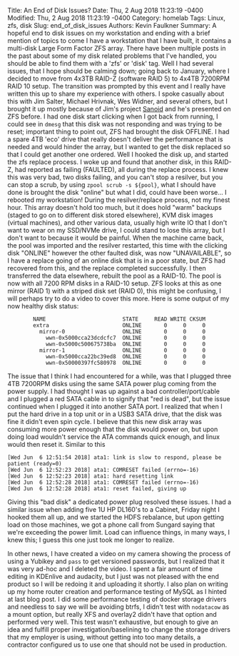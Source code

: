Title: An End of Disk Issues?
Date: Thu, 2 Aug 2018 11:23:19 -0400
Modified: Thu, 2 Aug 2018 11:23:19 -0400
Category: homelab
Tags: Linux, zfs, disk
Slug: end_of_disk_issues
Authors: Kevin Faulkner
Summary: A hopeful end to disk issues on my workstation and ending with a brief mention of topics to come
I have a workstation that I have built, it contains a multi-disk Large Form Factor ZFS array. There have been multiple posts in the past about some of my disk related problems that I've handled, you should be able to find them with a 'zfs' or 'disk' tag. Well I had several issues, that I hope should be calming down; going back to January, where I decided to move from 4x3TB RAID-Z (software RAID 5) to 4x4TB 7200RPM RAID 10 setup. The transition was prompted by this event and I really have written this up to share my experience with others. I spoke casually about this with Jim Salter, Michael Hrivnak, Wes Widner, and several others, but I brought it up mostly because of Jim's project [Sanoid](https://github.com/jimsalterjrs/sanoid) and he's presented on ZFS before. I had one disk start clicking when I got back from running, I could see in `dmesg` that this disk was not responding and was trying to be reset; important thing to point out, ZFS had brought the disk OFFLINE. I had a spare 4TB 'eco' drive that really doesn't deliver the performance that is needed and would hinder the array, but I wanted to get the disk replaced so that I could get another one ordered. Well I hooked the disk up, and started the zfs replace process. I woke up and found that another disk, in this RAID-Z, had reported as failing (FAULTED), all during the replace process. I knew this was very bad, two disks failing, and you can't stop a resilver, but you can stop a scrub, by using `zpool scrub -s ${pool}`, what I should have done is brought the disk "online" but what I did, could have been worse... I rebooted my workstation! During the resilver/replace process, not my finest hour.
This array doesn't hold too much, but it does hold "warm" backups (staged to go on to different disk stored elsewhere), KVM disk images (virtual machines), and other various data, usually high write IO that I don't want to wear on my SSD/NVMe drive, I could stand to lose this array, but I don't want to because it would be painful. When the machine came back, the pool was imported and the resilver restarted, this time with the clicking disk "ONLINE" however the other faulted disk, was now "UNAVAILABLE", so I have a replace going of an online disk that is in a poor state, but ZFS had recovered from this, and the replace completed successfully. I then transferred the data elsewhere, rebuilt the pool as a RAID-10.
The pool is now with all 7200 RPM disks in a RAID-10 setup. ZFS looks at this as one mirror (RAID 1) with a striped disk set (RAID 0), this might be confusing, I will perhaps try to do a video to cover this more. Here is some output of my now healthy disk status:
```
        NAME                        STATE     READ WRITE CKSUM
        extra                       ONLINE       0     0     0
          mirror-0                  ONLINE       0     0     0
            wwn-0x5000cca23dcdcfc7  ONLINE       0     0     0
            wwn-0x5000c500675738ba  ONLINE       0     0     0
          mirror-1                  ONLINE       0     0     0
            wwn-0x5000cca22bc39ed8  ONLINE       0     0     0
            wwn-0x50000397fc580978  ONLINE       0     0     0
```
The issue that I think I had encountered for a while, was that I plugged three 4TB 7200RPM disks using the same SATA power plug coming from the power supply. I had thought I was up against a bad controller/port/cable and I plugged a red SATA cable in to signify that "red is dead", but the issue continued when I plugged it into another SATA port. I realized that when I put the hard drive in a top unit or in a USB3 SATA drive, that the disk was fine it didn't even spin cycle. I believe that this new disk array was consuming more power enough that the disk would power on, but upon doing load wouldn't service the ATA commands quick enough, and linux would then reset it. Similar to this
```
[Wed Jun  6 12:51:54 2018] ata1: link is slow to respond, please be patient (ready=0)
[Wed Jun  6 12:52:23 2018] ata1: COMRESET failed (errno=-16)
[Wed Jun  6 12:52:23 2018] ata1: hard resetting link
[Wed Jun  6 12:52:28 2018] ata1: COMRESET failed (errno=-16)
[Wed Jun  6 12:52:28 2018] ata1: reset failed, giving up
```
Giving this "bad disk" a dedicated power plug resolved these issues. I had a similar issue when adding five 1U HP DL160's to a Cabinet, Friday night I hooked them all up, and we started the HDFS rebalance, but upon getting load on those machines, we got a phone call from Sungard saying that we're exceeding the power limit. Load can influence things, in many ways, I knew this; I guess this one just took me longer to realize.

In other news, I have created a video on my camera showing the process of using a Yubikey and `pass` to get versioned passwords, but I realized that it was very ad-hoc and I deleted the video. I spent a fair amount of time editing in KDEnlive and audacity, but I just was not pleased with the end product so I will be redoing it and uploading it shortly. I also plan on writing up my home router creation and performance testing of MySQL as I hinted at last blog post. I did some performance testing of docker storage drivers and needless to say we will be avoiding btrfs, I didn't test with `nodatacow` as a mount option, but really XFS and overlay2 didn't have that option and performed very well. This test wasn't exhaustive, but enough to give an idea and fulfill proper investigation/baselining to change the storage drivers that my employer is using, without getting into too many details, a contractor configured us to use one that should not be used in production.